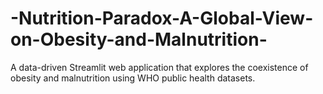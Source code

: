 # -Nutrition-Paradox-A-Global-View-on-Obesity-and-Malnutrition-
A data-driven Streamlit web application that explores the coexistence of obesity and malnutrition using WHO public health datasets.
